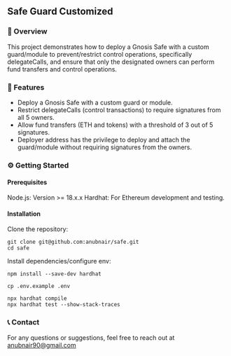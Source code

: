 ## Safe Guard Customized

### 📖 Overview
This project demonstrates how to deploy a Gnosis Safe with a custom guard/module to prevent/restrict control operations, specifically delegateCalls, and ensure that only the designated owners can perform fund transfers and control operations.

### 🚀 Features

- Deploy a Gnosis Safe with a custom guard or module.
- Restrict delegateCalls (control transactions) to require signatures from all 5 owners.
- Allow fund transfers (ETH and tokens) with a threshold of 3 out of 5 signatures.
- Deployer address has the privilege to deploy and attach the guard/module without requiring signatures from the owners.

### ⚙️ Getting Started

#### Prerequisites
Node.js: Version >= 18.x.x
Hardhat: For Ethereum development and testing.

#### Installation

Clone the repository:

```
git clone git@github.com:anubnair/safe.git
cd safe
```
Install dependencies/configure env:

```
npm install --save-dev hardhat

cp .env.example .env
```

```
npx hardhat compile
npx hardhat test --show-stack-traces
```

### 📞 Contact
For any questions or suggestions, feel free to reach out at anubnair90@gmail.com
